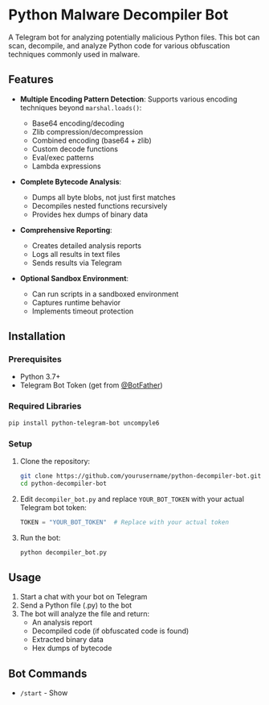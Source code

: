 # Python Malware Decompiler Bot

A Telegram bot for analyzing potentially malicious Python files. This bot can scan, decompile, and analyze Python code for various obfuscation techniques commonly used in malware.

## Features

- **Multiple Encoding Pattern Detection**: Supports various encoding techniques beyond `marshal.loads()`:
  - Base64 encoding/decoding
  - Zlib compression/decompression
  - Combined encoding (base64 + zlib)
  - Custom decode functions
  - Eval/exec patterns
  - Lambda expressions
  
- **Complete Bytecode Analysis**:
  - Dumps all byte blobs, not just first matches
  - Decompiles nested functions recursively
  - Provides hex dumps of binary data
  
- **Comprehensive Reporting**:
  - Creates detailed analysis reports
  - Logs all results in text files
  - Sends results via Telegram
  
- **Optional Sandbox Environment**:
  - Can run scripts in a sandboxed environment
  - Captures runtime behavior
  - Implements timeout protection

## Installation

### Prerequisites

- Python 3.7+
- Telegram Bot Token (get from [@BotFather](https://t.me/BotFather))

### Required Libraries

```bash
pip install python-telegram-bot uncompyle6
```

### Setup

1. Clone the repository:
   ```bash
   git clone https://github.com/yourusername/python-decompiler-bot.git
   cd python-decompiler-bot
   ```

2. Edit `decompiler_bot.py` and replace `YOUR_BOT_TOKEN` with your actual Telegram bot token:
   ```python
   TOKEN = "YOUR_BOT_TOKEN"  # Replace with your actual token
   ```

3. Run the bot:
   ```bash
   python decompiler_bot.py
   ```

## Usage

1. Start a chat with your bot on Telegram
2. Send a Python file (.py) to the bot
3. The bot will analyze the file and return:
   - An analysis report
   - Decompiled code (if obfuscated code is found)
   - Extracted binary data
   - Hex dumps of bytecode

## Bot Commands

- `/start` - Show
